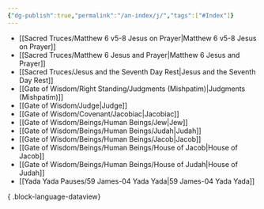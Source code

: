```yaml
---
{"dg-publish":true,"permalink":"/an-index/j/","tags":["#Index"]}
---
```



- [[Sacred Truces/Matthew 6 v5-8 Jesus on Prayer\|Matthew 6 v5-8 Jesus on Prayer]]
- [[Sacred Truces/Matthew 6 Jesus and Prayer\|Matthew 6 Jesus and Prayer]]
- [[Sacred Truces/Jesus and the Seventh Day Rest\|Jesus and the Seventh Day Rest]]
- [[Gate of Wisdom/Right Standing/Judgments (Mishpatim)\|Judgments (Mishpatim)]]
- [[Gate of Wisdom/Judge\|Judge]]
- [[Gate of Wisdom/Covenant/Jacobiac\|Jacobiac]]
- [[Gate of Wisdom/Beings/Human Beings/Jew\|Jew]]
- [[Gate of Wisdom/Beings/Human Beings/Judah\|Judah]]
- [[Gate of Wisdom/Beings/Human Beings/Jacob\|Jacob]]
- [[Gate of Wisdom/Beings/Human Beings/House of Jacob\|House of Jacob]]
- [[Gate of Wisdom/Beings/Human Beings/House of Judah\|House of Judah]]
- [[Yada Yada Pauses/59 James-04 Yada Yada\|59 James-04 Yada Yada]]

{ .block-language-dataview}